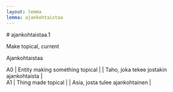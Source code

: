 ```yaml
---
layout: lemma
lemma: ajankohtaistaa
---
```


<div class="sense">
# <span class="sensename">ajankohtaistaa.1</span>

<span class="description">Make topical, current</span>

<span class="description">Ajankohtaistaa</span>

A0 | Entity making something topical |   | Taho, joka tekee jostakin ajankohtaista |  
A1 | Thing made topical |   | Asia, josta tulee ajankohtainen |  

</div>

